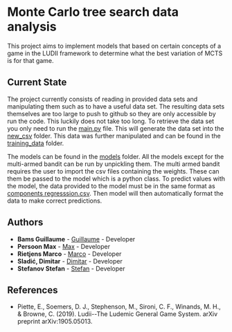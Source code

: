 # Monte Carlo tree search data analysis

This project aims to implement models that based on certain concepts of a game in the LUDII framework to determine what
the best variation of MCTS is for that game.

## Current State

The project currently consists of reading in provided data sets and manipulating them such as to have a useful data
set. The resulting data sets themselves are too large to push to github so they are only accessible by run the code.
This luckily does not take too long. To retrieve the data set you only need to run the [main.py](main.py) file. This
will generate the data set into the [new_csv](new_csv) folder. This data was further manipulated and can be found in
the [training_data](training_data) folder.

The models can be found in the [models](models) folder. All the models except for the multi-armed bandit can be run by
unpickling them. The multi armed bandit requires the user to import the csv files containing the weights. These can them
be passed to the model which is a python class. To predict values with the model, the data provided to the model must be
in
the same format as [components regresssion.csv](training_data/components_regression.csv). Then model will then
automatically format the data to make correct predictions.

## Authors

* **Bams Guillaume** - [Guillaume](https://github.com/Guil02) - Developer
* **Persoon Max** - [Max](https://github.com/MaxPersoon) - Developer
* **Rietjens Marco** - [Marco](https://github.com/Rytjens) - Developer
* **Sladić, Dimitar** - [Dimitar](https://github.com/Sladic) - Developer
* **Stefanov Stefan** - [Stefan](https://github.com/StefanStefanov741) - Developer

## References

* Piette, E., Soemers, D. J., Stephenson, M., Sironi, C. F., Winands, M. H., & Browne, C. (2019). Ludii--The Ludemic
  General Game System. arXiv preprint arXiv:1905.05013.